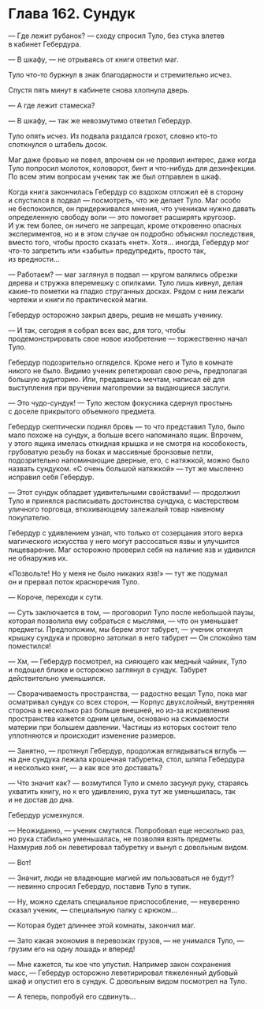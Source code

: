 # Глава 162. Сундук

— Где лежит рубанок? — сходу спросил Туло, без стука влетев в кабинет Гебердура.

— В шкафу, — не отрываясь от книги ответил маг.

Туло что-то буркнул в знак благодарности и стремительно исчез.

Спустя пять минут в кабинете снова хлопнула дверь.

— А где лежит стамеска?

— В шкафу, — так же невозмутимо ответил Гебердур.

Туло опять исчез. Из подвала раздался грохот, словно кто-то споткнулся о штабель досок.

Маг даже бровью не повел, впрочем он не проявил интерес, даже когда Туло попросил молоток, коловорот, бинт и что-нибудь для дезинфекции. По всем этим вопросам ученик так же был отправлен в шкаф.

Когда книга закончилась Гебердур со вздохом отложил её в сторону и спустился в подвал — посмотреть, что же делает Туло. Маг особо не беспокоился, он придерживался мнения, что ученикам нужно давать определенную свободу воли — это помогает расширять кругозор. И уж тем более, он ничего не запрещал, кроме откровенно опасных экспериментов, но и в этом случае он подробно объяснял последствия, вместо того, чтобы просто сказать «нет». Хотя... иногда, Гебердур мог что-то запретить или «забыть» предупредить, просто так, из вредности...

— Работаем? — маг заглянул в подвал — кругом валялись обрезки дерева и стружка вперемешку с опилками. Туло лишь кивнул, делая какие-то пометки на гладко струганных досках. Рядом с ним лежали чертежи и книги по практической магии.

Гебердур осторожно закрыл дверь, решив не мешать ученику.

— И так, сегодня я собрал всех вас, для того, чтобы продемонстрировать свое новое изобретение — торжественно начал Туло.

Гебердур подозрительно огляделся. Кроме него и Туло в комнате никого не было. Видимо ученик репетировал свою речь, предполагая большую аудиторию. Или, предавшись мечтам, написал её для выступления при вручении магопремии за выдающиеся заслуги. 

— Это чудо-сундук! — Туло жестом фокусника сдернул простынь с доселе прикрытого объемного предмета.

Гебердур скептически поднял бровь — то что представил Туло, было мало похоже на сундук, а больше всего напоминало ящик. Впрочем, у этого ящика имелась откидная крышка и не смотря на кособокость, грубоватую резьбу на боках и массивные бронзовые петли, подозрительно напоминающие дверные, его, с натяжкой, можно было назвать сундуком. «С очень большой натяжкой» — тут же мысленно исправил себя Гебердур.

— Этот сундук обладает удивительными свойствами! — продолжил Туло и принялся расписывать достоинства сундука, с мастерством уличного торговца, втюхивающему залежалый товар наивному покупателю.

Гебердур с удивлением узнал, что только от созерцания этого верха магического искусства у него могут рассосаться язвы и улучшится пищеварение. Маг осторожно проверил себя на наличие язв и удивился не обнаружив их.

«Позвольте! Но у меня не было никаких язв!» — тут же подумал он и прервал поток красноречия Туло.

— Короче, переходи к сути.

— Суть заключается в том, — проговорил Туло после небольшой паузы, которая позволила ему собраться с мыслями, — что он уменьшает предметы. Предположим, мы берем этот табурет, — ученик откинул крышку сундука и проворно затолкал в него табурет — Он спокойно там поместился!

— Хм, — Гебердур посмотрел, на сияющего как медный чайник, Туло и подошел ближе и осторожно заглянул в сундук. Табурет действительно уменьшился.

— Сворачиваемость пространства, — радостно вещал Туло, пока маг осматривал сундук со всех сторон, — Корпус двухслойный, внутренняя сторона в несколько раз больше внешней, но из-за искривления пространства кажется одним целым, основано на сжимаемости материи при большем давлении. Частицы из которых состоит тело уплотняются и происходит изменение размеров.

— Занятно, — протянул Гебердур, продолжая вглядываться вглубь — на дне сундука лежала крошечная табуретка, стол, шляпа Гебердура и несколько книг, — а как все это доставать?

— Что значит как? — возмутился Туло и смело засунул руку, стараясь ухватить книгу, но к его удивлению, рука тут же уменьшилась, так и не достав до дна.

Гебердур усмехнулся.

— Неожиданно, — ученик смутился. Попробовал еще несколько раз, но рука стабильно уменьшалась, не позволяя взять предметы. Нахмурив лоб он леветировал табуретку и вынул с довольным видом.

— Вот!

— Значит, люди не владеющие магией им пользоваться не будут? — невинно спросил Гебердур, поставив Туло в тупик.

— Ну, можно сделать специальное приспособление, — неуверенно сказал ученик, — специальную палку с крюком...

— Которая будет длиннее этой комнаты, закончил маг.

— Зато какая экономия в перевозках грузов, — не унимался Туло, — грузим его на одну лошадь и вперед!

— Мне кажется, ты кое что упустил. Например закон сохранения масс, — Гебердур осторожно леветирировал тяжеленный дубовый шкаф и опустил его в сундук. С довольным видом посмотрел на Туло.

— А теперь, попробуй его сдвинуть...


